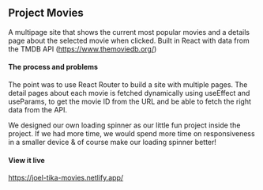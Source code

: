 ## Project Movies

A multipage site that shows the current most popular movies and a details page about the selected movie when clicked. Built in React with data from the TMDB API (https://www.themoviedb.org/)

#### The process and problems

The point was to use React Router to build a site with multiple pages. The detail pages about each movie is fetched dynamically using useEffect and useParams, to get the movie ID from the URL and be able to fetch the right data from the API.

We designed our own loading spinner as our little fun project inside the project. If we had more time, we would spend more time on responsiveness in a smaller device & of course make our loading spinner better!

#### View it live

https://joel-tika-movies.netlify.app/

